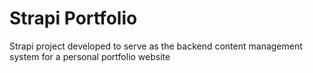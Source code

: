 # Strapi Portfolio

Strapi project developed to serve as the backend content management system for a personal portfolio website
